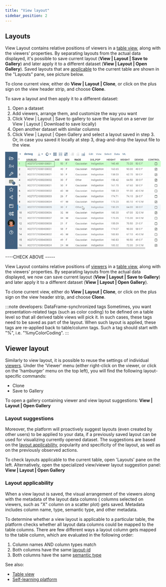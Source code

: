 ```yaml
---
title: "View layout"
sidebar_position: 2
---
```


## Layouts

View Layout contains relative positions of viewers in
a [table view](../../datagroknavigation/views/table-view.md), along with the viewers' properties. By separating layouts from the actual
data displayed, it's possible to save current layout (**View | Layout | Save to Gallery**) and later apply it to a
different dataset
(**View | Layout | Open Gallery**). 
Saved layouts that are [applicable](../view-layout.md#layout-applicability) to the current table are shown in the 
"Layouts" pane, see picture below.

To clone current view, either do **View | Layout | Clone**, or click on the plus sign on the view header strip, and
choose **Clone**.

To save a layout and then apply it to a different dataset:
1. Open a dataset
2. Add viewers, arrange them, and customize the way you want
3. Click View | Layout | Save to gallery to save the layout on a server (or View | Layout | Download to save locally)
4. Open another dataset with similar columns
5. Click View | Layout | Open Gallery and select a layout saved in step 3. Or, in case you saved it locally at step 3, drag-and-drop the layout file to the view.

![layout-suggestions](../datagrok/navigation/views/img/layout-suggestions.gif)



----CHECK ABOVE -----

View Layout contains relative positions of [viewers](../visualize/viewers/viewers.md) in
a [table view](../datagroknavigation/views/table-view.md), along with the viewers' properties. By separating layouts from the actual
data displayed, we now can save current layout (**View | Layout | Save to Gallery**)
and later apply it to a different dataset
(**View | Layout | Open Gallery**).

To clone current view, either do **View | Layout | Clone**, or click on the plus sign on the view header strip, and
choose **Clone**.

:::note developers: DataFrame-synchronized tags
Sometimes, you want presentation-related tags (such as color coding) to be defined on a table level so
that all derived table views will pick it. In such cases, these tags need to be saved as part of the layout.
When such layout is applied, these tags are re-applied back to table/column tags. 
Such a tag should start with "%", i.e. "%myColorCoding".
:::

## Viewer layout

Similarly to view layout, it is possible to reuse the settings of individual [viewers](../visualize/viewers/viewers.md).
Under
the 'Viewer' menu (either right-click on the viewer, or click on the 'hamburger' menu on the top left), you will find
the following layout-specific commands:

* Clone
* Save to Gallery

To open a gallery containing viewer and view layout suggestions: **View | Layout | Open Gallery**

### Layout suggestions

Moreover, the platform will proactively suggest layouts (even created by other users) to be applied to your data, if a
previously saved layout can be used for visualizing currently opened dataset. The suggestions are based on
the [layout applicability](#layout-applicability), popularity and specificity of the layout, as well as on the
previously observed actions.

To check layouts applicable to the current table, open 'Layouts' pane on the left. Alternatively, open the specialized
view/viewer layout suggestion panel: **View | Layout | Open Gallery**

### Layout applicability

When a view layout is saved, the visual arrangement of the viewers along with the metadata of the layout data columns (
columns selected on viewers, such as "X" column on a scatter plot) gets saved. Metadata includes column name, type,
semantic type, and other metadata.

To determine whether a view layout is applicable to a particular table, the platform checks whether all layout data
columns could be mapped to the table columns. There are few different ways a layout column gets mapped to the table
column, which are evaluated in the following order:

1. Column names AND column types match
2. Both columns have the same [layout-id](../govern/catalog/tags.md#layout-id)
3. Both columns have the same [semantic type](../govern/catalog/tags.md#quality)

See also:

* [Table view](../datagroknavigation/views/table-view.md)
* [Self-learning platform](../govern/catalog/self-learning-platform.md)
